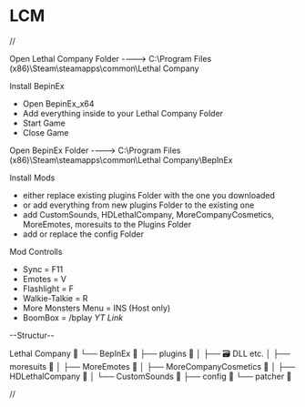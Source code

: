 # LCM


//

Open Lethal Company Folder
---->  C:\Program Files (x86)\Steam\steamapps\common\Lethal Company

Install BepinEx
- Open BepinEx_x64
- Add everything inside to your Lethal Company Folder
- Start Game
- Close Game

Open BepinEx Folder
---->  C:\Program Files (x86)\Steam\steamapps\common\Lethal Company\BepInEx

Install Mods
- either replace existing plugins Folder with the one you downloaded
- or add everything from new plugins Folder to the existing one
- add CustomSounds, HDLethalCompany, MoreCompanyCosmetics, MoreEmotes, moresuits to the Plugins Folder
- add or replace the config Folder

Mod Controlls
- Sync = F11
- Emotes = V
- Flashlight = F
- Walkie-Talkie = R
- More Monsters Menu = INS (Host only)
- BoomBox = /bplay *YT Link*

--Structur--

Lethal Company 📁
└── BepInEx 📂
    ├── plugins 📂
    │   ├── 🗃️ DLL etc.
    │   ├── moresuits 📂
    │   ├── MoreEmotes 📂
    │   ├── MoreCompanyCosmetics 📂
    │   ├── HDLethalCompany 📂
    │   └── CustomSounds 📂
    ├── config 📂
    └── patcher 📂

//
